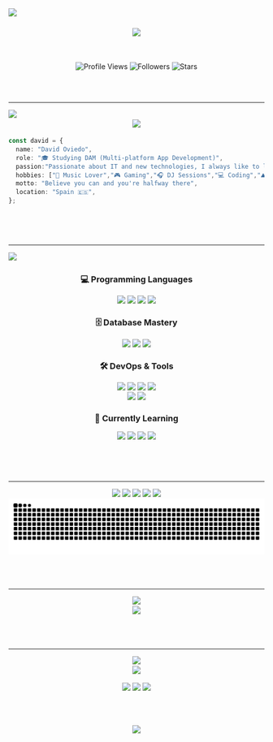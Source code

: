 <!-- Bienvenida -->
<img src="https://capsule-render.vercel.app/api?type=waving&height=200&color=gradient&customColorList=11&text=Hey+there!+%F0%9F%91%8B+I'm+David&fontSize=30&animation=fadeIn" />

<div align="center">
  <div style="display: flex; justify-content: space-around; align-items: center; margin: 20px 0;">
    <img src="https://i.gifer.com/origin/bb/bb5cb8e2e56593e0c84c31d5c54c1abf_w200.gif"/>
  </div><br/>

![Profile Views](https://komarev.com/ghpvc/?username=DavidOvMu23&color=blueviolet&style=for-the-badge&label=Profile+Views)
![Followers](https://img.shields.io/github/followers/DavidOvMu23?style=for-the-badge&color=orange&labelColor=ce4630)
![Stars](https://img.shields.io/github/stars/DavidOvMu23?style=for-the-badge&color=yellow&labelColor=f39c12)

</div><br/><br/>

---

<!-- Sobre Mi -->
<img src="https://capsule-render.vercel.app/api?type=rect&color=gradient&customColorList=11&height=40&section=header&text=🌟%20About%20Me%20&fontSize=20&fontAlign=50&fontAlignY=50" />

<div align="center">
  <img src="https://readme-typing-svg.demolab.com?font=Fira+Code&size=22&duration=3000&pause=1000&color=FF6B6B&center=true&vCenter=true&width=600&lines=Passionate+Developer+%F0%9F%94%A5;Creative+Problem+Solver+%F0%9F%92%A1;Music+%26+Tech+Enthusiast+%F0%9F%8E%B5;Always+Learning+%F0%9F%93%9A" />
</div>

```typescript
const david = {
  name: "David Oviedo",
  role: "🎓 Studying DAM (Multi-platform App Development)",
  passion:"Passionate about IT and new technologies, I always like to learn something new.",
  hobbies: ["🎵 Music Lover","🎮 Gaming","🎧 DJ Sessions","💻 Coding","⛰️ Nature Enjoyer"],
  motto: "Believe you can and you're halfway there",
  location: "Spain 🇪🇸",
};
```

<div></div><br/><br/><br/>

---

<!-- Conocimientos y tecnologías -->
<img src="https://capsule-render.vercel.app/api?type=rect&color=gradient&customColorList=11&height=40&section=header&text=🔥%20Tech%20Arsenal%20&fontSize=20&fontAlign=50&fontAlignY=50" />

<div align="center">

### 💻 Programming Languages

<img src="https://img.shields.io/badge/Java-ED8B00?style=for-the-badge&logo=openjdk&logoColor=white" />
<img src="https://img.shields.io/badge/HTML5-E34F26?style=for-the-badge&logo=html5&logoColor=white" />
<img src="https://img.shields.io/badge/CSS3-1572B6?style=for-the-badge&logo=css3&logoColor=white" />
<img src="https://img.shields.io/badge/PHP-777BB4?style=for-the-badge&logo=php&logoColor=white" />

<!-- ### 🎨 Frontend Magic
<img src="https://img.shields.io/badge/React-20232A?style=for-the-badge&logo=react&logoColor=61DAFB&labelColor=20232A" />
<img src="https://img.shields.io/badge/TailwindCSS-38B2AC?style=for-the-badge&logo=tailwind-css&logoColor=white&labelColor=38B2AC" />
<img src="https://img.shields.io/badge/Bootstrap-563D7C?style=for-the-badge&logo=bootstrap&logoColor=white&labelColor=563D7C" />
<img src="https://img.shields.io/badge/Sass-CC6699?style=for-the-badge&logo=sass&logoColor=white&labelColor=CC6699" /> -->

<!-- ### 🔧 Backend Power
<img src="https://img.shields.io/badge/Node.js-43853D?style=for-the-badge&logo=node.js&logoColor=white&labelColor=43853D" />
<img src="https://img.shields.io/badge/Express.js-404D59?style=for-the-badge&logo=express&logoColor=white&labelColor=404D59" />
<img src="https://img.shields.io/badge/Django-092E20?style=for-the-badge&logo=django&logoColor=white&labelColor=092E20" />
<img src="https://img.shields.io/badge/Flask-000000?style=for-the-badge&logo=flask&logoColor=white&labelColor=000000" /> -->

### 🗄️ Database Mastery

<img src="https://img.shields.io/badge/MySQL-00000F?style=for-the-badge&logo=mysql&logoColor=white&labelColor=00000F" />
<img src="https://img.shields.io/badge/MongoDB-4EA94B?style=for-the-badge&logo=mongodb&logoColor=white&labelColor=4EA94B" />
<img src="https://img.shields.io/badge/MariaDB-003545?style=for-the-badge&logo=mariadb&logoColor=white&labelColor=003545" />

### 🛠️ DevOps & Tools

<img src="https://img.shields.io/badge/Git-F05032?style=for-the-badge&logo=git&logoColor=white" />
<img src="https://img.shields.io/badge/GitHub-100000?style=for-the-badge&logo=github&logoColor=white" />
<img src="https://img.shields.io/badge/VS_Code-0078D4?style=for-the-badge&logo=visual-studio-code&logoColor=white" />
<img src="https://img.shields.io/badge/Linux-FCC624?style=for-the-badge&logo=linux&logoColor=black" />
<br>
<img src="https://img.shields.io/badge/WordPress-21759B?style=for-the-badge&logo=wordpress&logoColor=white" />
<img src="https://img.shields.io/badge/WooCommerce-96588A?style=for-the-badge&logo=woocommerce&logoColor=white" />

</div>

<div align="center">

### 🚀 Currently Learning

<img src="https://img.shields.io/badge/Docker-2496ED?style=for-the-badge&logo=docker&logoColor=white" />
<img src="https://img.shields.io/badge/Python-3776AB?style=for-the-badge&logo=python&logoColor=white" />
<img src="https://img.shields.io/badge/JavaScript-F7DF1E?style=for-the-badge&logo=javascript&logoColor=black" />
<img src="https://img.shields.io/badge/Node.js-339933?style=for-the-badge&logo=nodedotjs&logoColor=white" />

<br/><br/><br/>

---

<!-- Estadisticas Github -->
<div align="center">

<img src="https://capsule-render.vercel.app/api?type=rect&color=gradient&customColorList=11&height=40&section=header&text=📊%20GitHub%20Analytics&fontSize=20&fontAlign=50&fontAlignY=50" />

<img width="48%" src="https://github-readme-stats.vercel.app/api?username=DavidOvMu23&show_icons=true&hide_border=true&theme=radical&count_private=true&include_all_commits=true&ring_color=FF6B6B&text_color=FFF&icon_color=4ECDC4&bg_color=0D1117" />
<img width="48%" src="https://github-readme-stats.vercel.app/api/top-langs/?username=DavidOvMu23&layout=compact&theme=radical&hide_border=true&langs_count=10&card_width=400&bg_color=0D1117" />

<img width="96%" src="https://github-readme-streak-stats.herokuapp.com/?user=DavidOvMu23&theme=radical&hide_border=true&stroke=FF6B6B&background=0D1117&ring=FF6B6B&fire=4ECDC4&currStreakLabel=FFF" />

<img width="96%" src="https://github-readme-activity-graph.vercel.app/graph?username=DavidOvMu23&theme=react-dark&bg_color=0D1117&color=FF6B6B&line=4ECDC4&point=FFF&area_color=FF6B6B&area=true&hide_border=true" />

<div align="center">

<img src="https://raw.githubusercontent.com/DavidOvMu23/DavidOvMu23/output/snake.svg" alt="Snake animation" />

</div>

</div><br/><br/><br/>

---

<!-- Spotify -->
<img src="https://capsule-render.vercel.app/api?type=rect&color=gradient&customColorList=11&height=40&section=header&text=🎵%20Spotiy%20Vibes&fontSize=20&fontAlign=50&fontAlignY=50" />

<div align="center">
      <td>
        <a href="https://spotify-github-profile.kittinanx.com/api/view.svg?uid=w0brjcetblqacq8zxrnqkiudc&redirect=true" target="_self" title="Open In Spotify">
          <img
            src="https://spotify-github-profile.kittinanx.com/api/view.svg?uid=w0brjcetblqacq8zxrnqkiudc&cover_image=true&theme=default&show_offline=false&background_color=transparent&text_color=cdd6f4&icon_color=cba6f7&title_color=94e2d5&interchange=true&bar_color_cover=true"
            style="height: 380px"/>
        </a>
      </td>
    </tr>
</div><br/><br/><br/>

---

<!-- Metodos de contacto -->
<img src="https://capsule-render.vercel.app/api?type=rect&color=gradient&customColorList=11&height=40&section=header&text=🌐%20Connect%20and%20Collaborate&fontSize=20&fontAlign=50&fontAlignY=50" />
<div align="center">

<img src="https://readme-typing-svg.demolab.com?font=Fira+Code&size=18&duration=3000&pause=1000&color=FF6B6B&center=true&vCenter=true&width=600&lines=Let's+Build+Something+Amazing+Together!+%F0%9F%9A%80;Always+Open+to+New+Opportunities+%F0%9F%92%BC;Ready+to+Code+%26+Collaborate+%F0%9F%A4%9D" />

<p>
<a href="https://www.linkedin.com/in/david-o-61b48a298/" target="_blank"><img src="https://img.shields.io/badge/LinkedIn-0077B5?style=for-the-badge&logo=linkedin&logoColor=white&labelColor=0077B5" /></a>
<a href="https://www.instagram.com/dav_om23?igsh=YmhwaHRwOXVkZGU2" target="_blank"><img src="https://img.shields.io/badge/Instagram-E4405F?style=for-the-badge&logo=instagram&logoColor=white&labelColor=E4405F" /></a>
<!--<a href="https://discord.gg/DavidOvMu23" target="_blank"><img src="https://img.shields.io/badge/Discord-5865F2?style=for-the-badge&logo=discord&logoColor=white&labelColor=5865F2" /></a>-->
<a href="mailto:david23oviedo@gmail.com"><img src="https://img.shields.io/badge/Email-D14836?style=for-the-badge&logo=gmail&logoColor=white&labelColor=D14836" /></a>
</p>

</div><br/><br/><br/>

<!-- <img src="https://capsule-render.vercel.app/api?type=rect&color=gradient&customColorList=11&height=40&section=header&text=🔥%20Lastest%20Projects%20Preview&fontSize=20&fontAlign=50&fontAlignY=50" /><br>

<div align="center">

<a href="https://github.com/DavidOvMu23">
<img src="https://github-readme-stats.vercel.app/api/pin/?username=DavidOvMu23&repo=awesome-project&theme=radical&hide_border=true&bg_color=0D1117" />
</a>

<a href="https://github.com/DavidOvMu23">
<img src="https://github-readme-stats.vercel.app/api/pin/?username=DavidOvMu23&repo=cool-app&theme=radical&hide_border=true&bg_color=0D1117" />
</a>

</div>-->

<!-- ## 🌈 Support My Work

<div align="center">

<img src="https://readme-typing-svg.demolab.com?font=Fira+Code&size=16&duration=3000&pause=1000&color=4ECDC4&center=true&vCenter=true&width=600&lines=If+you+like+my+work%2C+consider+giving+it+a+⭐;Your+support+means+the+world+to+me!+%F0%9F%8C%8D;Let's+connect+and+build+amazing+things!+%F0%9F%9A%80" />

<a href="https://www.buymeacoffee.com/davidoviedo" target="_blank"><img src="https://img.shields.io/badge/Buy%20Me%20A%20Coffee-FFDD00?style=for-the-badge&logo=buy-me-a-coffee&logoColor=black&labelColor=FFDD00" /></a>

</div> -->

<div align="center">

<img src="https://capsule-render.vercel.app/api?type=waving&color=gradient&customColorList=11&height=150&section=footer&text=Thanks%20for%20visiting!&fontSize=20&fontAlign=50&fontAlignY=40&desc=Let's%20build%20the%20future%20together%20%F0%9F%9A%80&descAlign=50&descAlignY=60&animation=twinkling" />
